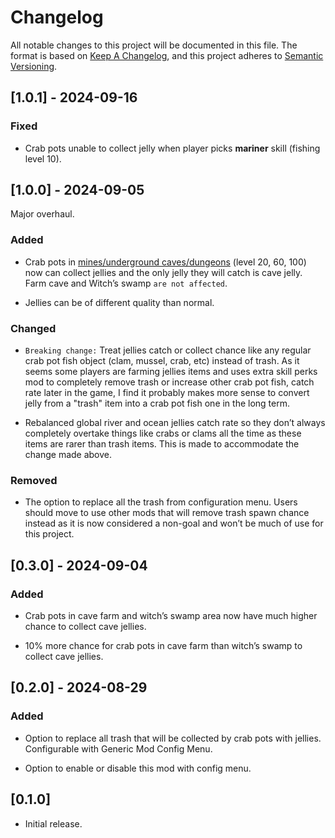 # Changelog

All notable changes to this project will be documented in this file. The
format is based on [Keep A
Changelog](https://keepachangelog.com/en/1.1.0/), and this project
adheres to [Semantic Versioning](https://semver.org/spec/v2.0.0.html).

## \[1.0.1\] - 2024-09-16

### Fixed

- Crab pots unable to collect jelly when player picks **mariner** skill
  (fishing level 10).

## \[1.0.0\] - 2024-09-05

Major overhaul.

### Added

- Crab pots in [mines/underground
  caves/dungeons](https://stardewvalleywiki.com/The_Mines) (level 20,
  60, 100) now can collect jellies and the only jelly they will catch is
  cave jelly. Farm cave and Witch’s swamp `are not affected`.

- Jellies can be of different quality than normal.

### Changed

- `Breaking change:` Treat jellies catch or collect chance like any
  regular crab pot fish object (clam, mussel, crab, etc) instead of
  trash. As it seems some players are farming jellies items and uses
  extra skill perks mod to completely remove trash or increase other
  crab pot fish, catch rate later in the game, I find it probably makes
  more sense to convert jelly from a "trash" item into a crab pot fish
  one in the long term.

- Rebalanced global river and ocean jellies catch rate so they don’t
  always completely overtake things like crabs or clams all the time as
  these items are rarer than trash items. This is made to accommodate
  the change made above.

### Removed

- The option to replace all the trash from configuration menu. Users
  should move to use other mods that will remove trash spawn chance
  instead as it is now considered a non-goal and won’t be much of use
  for this project.

## \[0.3.0\] - 2024-09-04

### Added

- Crab pots in cave farm and witch’s swamp area now have much higher
  chance to collect cave jellies.

- 10% more chance for crab pots in cave farm than witch’s swamp to
  collect cave jellies.

## \[0.2.0\] - 2024-08-29

### Added

- Option to replace all trash that will be collected by crab pots with
  jellies. Configurable with Generic Mod Config Menu.

- Option to enable or disable this mod with config menu.

## \[0.1.0\]

- Initial release.
